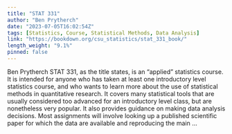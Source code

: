 ```yaml
---
title: "STAT 331"
author: "Ben Prytherch"
date: "2023-07-05T16:02:54Z"
tags: [Statistics, Course, Statistical Methods, Data Analysis]
link: "https://bookdown.org/csu_statistics/stat_331_book/"
length_weight: "9.1%"
pinned: false
---
```


Ben Prytherch STAT 331, as the title states, is an “applied” statistics course. It is intended for anyone who has taken at least one introductory level statistics course, and who wants to learn more about the use of statistical methods in quantitative research. It covers many statistical tools that are usually considered too advanced for an introductory level class, but are nonetheless very popular. It also provides guidance on making data analysis decisions. Most assignments will involve looking up a published scientific paper for which the data are available and reproducing the main ...
